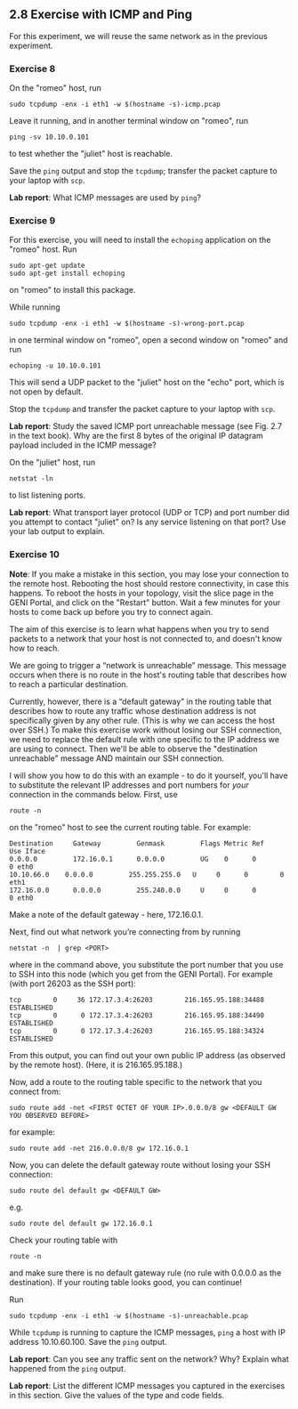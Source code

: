 ## 2.8 Exercise with ICMP and Ping

For this experiment, we will reuse the same network as in the previous experiment.

### Exercise 8

On the "romeo" host, run

```
sudo tcpdump -enx -i eth1 -w $(hostname -s)-icmp.pcap
```

Leave it running, and in another terminal window on "romeo", run

```
ping -sv 10.10.0.101
```

to test whether the "juliet" host is reachable.

Save the `ping` output and stop the `tcpdump`; transfer the packet capture to your laptop with `scp`.

**Lab report**: What ICMP messages are used by `ping`?

### Exercise 9

For this exercise, you will need to install the `echoping` application on the "romeo" host. Run

```
sudo apt-get update
sudo apt-get install echoping
```

on "romeo" to install this package.

While running

```
sudo tcpdump -enx -i eth1 -w $(hostname -s)-wrong-port.pcap
```

in one terminal window on "romeo", open a second window on "romeo" and run


```
echoping -u 10.10.0.101
```

This will send a UDP packet to the "juliet" host on the "echo" port, which is not open by default.

Stop the `tcpdump` and transfer the packet capture to your laptop with `scp`.

**Lab report**: Study the saved ICMP port unreachable message (see Fig. 2.7 in the text book). Why are the first 8 bytes of the original IP datagram payload included in the ICMP message?

On the "juliet" host, run


```
netstat -ln
```

to list listening ports.

**Lab report**: What transport layer protocol (UDP or TCP) and port number did you attempt to contact "juliet" on? Is any service listening on that port? Use your lab output to explain.

### Exercise 10

**Note**: If you make a mistake in this section, you may lose your connection to the remote host. Rebooting the host should restore connectivity, in case this happens. To reboot the hosts in your topology, visit the slice page in the GENI Portal, and click on the "Restart" button. Wait a few minutes for your hosts to come back up before you try to connect again.
 
The aim of this exercise is to learn what happens when you try to send packets to a network that your host is not connected to, and doesn't know how to reach.

We are going to trigger a “network is unreachable” message. This message occurs when there is no route in the host's routing table that describes how to reach a particular destination.

Currently, however, there is a “default gateway” in the routing table that describes how to route any traffic whose destination address is not specifically given by any other rule. (This is why we can access the host over SSH.) To make this exercise work without losing our SSH connection, we need to replace the default rule with one specific to the IP address we are using to connect. Then we'll be able to observe the "destination unreachable" message AND maintain our SSH connection.

I will show you how to do this with an example - to do it yourself, you'll have to substitute the relevant IP addresses and port numbers for _your_ connection in the commands below.
First, use

```
route -n

```

on the "romeo" host to see the current routing table. For example:

```
Destination     Gateway         Genmask         Flags Metric Ref    Use Iface
0.0.0.0         172.16.0.1      0.0.0.0         UG    0      0        0 eth0
10.10.66.0    0.0.0.0         255.255.255.0   U     0      0        0 eth1
172.16.0.0      0.0.0.0         255.240.0.0     U     0      0        0 eth0
```

Make a note of the default gateway - here, 172.16.0.1.

Next, find out what network you’re connecting from by running

```
netstat -n  | grep <PORT>
```

where in the command above, you substitute the port number that you use to SSH into this node (which you get from the GENI Portal). For example (with port 26203 as the SSH port):

```
tcp        0     36 172.17.3.4:26203        216.165.95.188:34488    ESTABLISHED
tcp        0      0 172.17.3.4:26203        216.165.95.188:34490    ESTABLISHED
tcp        0      0 172.17.3.4:26203        216.165.95.188:34324    ESTABLISHED
```

From this output, you can find out your own public IP address (as observed by the remote host). (Here, it is 216.165.95.188.)

Now, add a route to the routing table specific to the network that you connect from:

```
sudo route add -net <FIRST OCTET OF YOUR IP>.0.0.0/8 gw <DEFAULT GW YOU OBSERVED BEFORE>
```

for example:

```
sudo route add -net 216.0.0.0/8 gw 172.16.0.1
```

Now, you can delete the default gateway route without losing your SSH connection:

```
sudo route del default gw <DEFAULT GW>
```

e.g.

```
sudo route del default gw 172.16.0.1
```

Check your routing table with

```
route -n
```

and make sure there is no default gateway rule (no rule with 0.0.0.0 as the destination). If your routing table looks good, you can continue!

Run


```
sudo tcpdump -enx -i eth1 -w $(hostname -s)-unreachable.pcap
```

While `tcpdump` is running to capture the ICMP messages, `ping` a host with IP address 10.10.60.100. Save the `ping` output.

**Lab report**: Can you see any traffic sent on the network? Why? Explain what happened from the `ping` output.

**Lab report**: List the different ICMP messages you captured in the exercises in this section. Give the values of the type and code fields.

